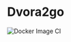 # Dvora2go

![Docker Image CI](https://github.com/devopsteamsdb/dvora2go/actions/workflows/main.yml/badge.svg)
